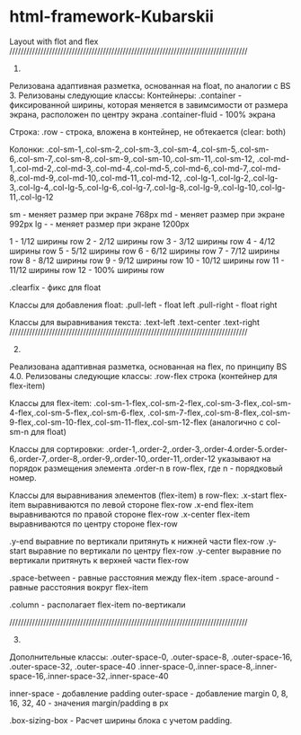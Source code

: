 # html-framework-Kubarskii
Layout with flot and flex
////////////////////////////////////////////////////////////////////////////////////

1.
Релизована адаптивная разметка, основанная на float, по аналогии с BS 3. Релизованы следующие классы:
Контейнеры:
.container - фиксированной ширины, которая меняется в завимсимости от размера экрана, расположен по центру экрана
.container-fluid - 100% экрана

Строка:
.row - строка, вложена в контейнер, не обтекается (clear: both)

Колонки: 
.col-sm-1,.col-sm-2,.col-sm-3,.col-sm-4,.col-sm-5,.col-sm-6,.col-sm-7,.col-sm-8,.col-sm-9,.col-sm-10,.col-sm-11,.col-sm-12,
.col-md-1,.col-md-2,.col-md-3,.col-md-4,.col-md-5,.col-md-6,.col-md-7,.col-md-8,.col-md-9,.col-md-10,.col-md-11,.col-md-12,
.col-lg-1,.col-lg-2,.col-lg-3,.col-lg-4,.col-lg-5,.col-lg-6,.col-lg-7,.col-lg-8,.col-lg-9,.col-lg-10,.col-lg-11,.col-lg-12

sm - меняет размер при экране 768px
md - меняет размер при экране 992px
lg - - меняет размер при экране 1200px

1 - 1/12 ширины row
2 - 2/12 ширины row
3 - 3/12 ширины row
4 - 4/12 ширины row
5 - 5/12 ширины row
6 - 6/12 ширины row
7 - 7/12 ширины row
8 - 8/12 ширины row
9 - 9/12 ширины row
10 - 10/12 ширины row
11 - 11/12 ширины row
12 - 100% ширины row

.clearfix - фикс для float

Классы для добавления float:
.pull-left - float left 
.pull-right - float right

Классы для выравнивания текста:
.text-left
.text-center
.text-right
////////////////////////////////////////////////////////////////////////////////////

2.
Реализована адаптивная разметка, основанная на flex, по принципу BS 4.0. Релизованы следующие классы:
.row-flex строка (контейнер для flex-item)

Классы для flex-item:
.col-sm-1-flex,.col-sm-2-flex,.col-sm-3-flex,.col-sm-4-flex,.col-sm-5-flex,.col-sm-6-flex,
.col-sm-7-flex,.col-sm-8-flex,.col-sm-9-flex,.col-sm-10-flex,.col-sm-11-flex,.col-sm-12-flex
(аналогично с col-sm-n для float)

Классы для сортировки:
.order-1,.order-2,.order-3,.order-4.order-5.order-6,.order-7,.order-8,.order-9,.order-10,.order-11,.order-12
указывают на порядок размещения элемента .order-n в row-flex, где n - порядковый номер. 

Классы для выравнивания элементов (flex-item) в row-flex:
.x-start flex-item выравниваются по левой стороне flex-row
.x-end flex-item выравниваются по правой стороне flex-row
.x-center flex-item выравниваются по центру стороне flex-row

.y-end выравние по вертикали притянуть к нижней части flex-row
.y-start выравние по вертикали по центру flex-row
.y-center выравние по вертикали притянуть к верхней части flex-row

.space-between - равные расстояния между flex-item
.space-around - равные расстояния вокруг flex-item

.column - располагает flex-item по-вертикали

////////////////////////////////////////////////////////////////////////////////////

3.
Дополнительные классы:
.outer-space-0, .outer-space-8, .outer-space-16, .outer-space-32, .outer-space-40
.inner-space-0,.inner-space-8,.inner-space-16,.inner-space-32,.inner-space-40

inner-space - добавление padding
outer-space - добавление margin
0, 8, 16, 32, 40 - значения margin/padding в px

.box-sizing-box - Расчет ширины блока с учетом padding.
